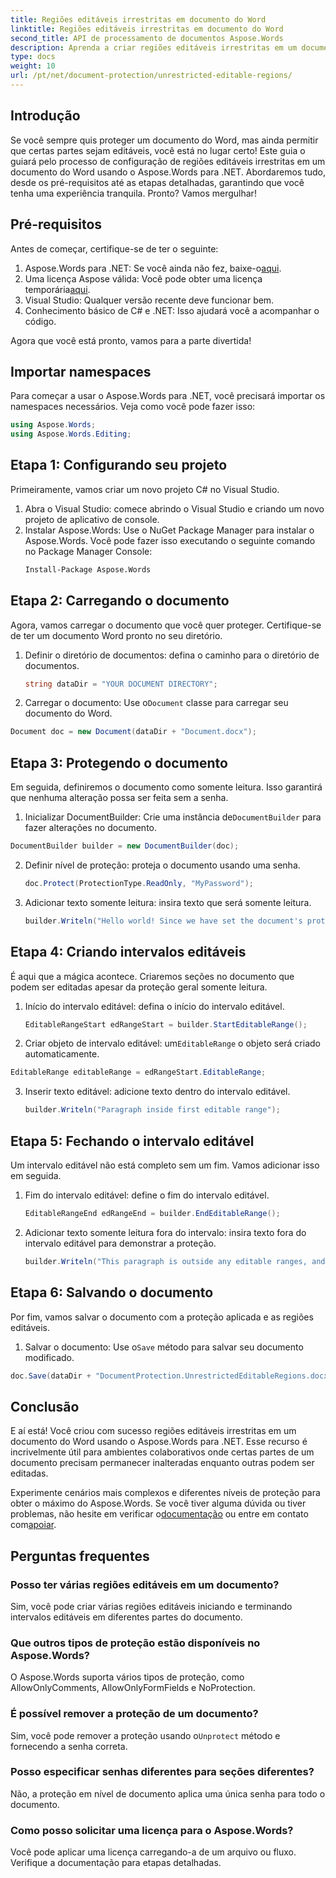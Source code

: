 ```yaml
---
title: Regiões editáveis irrestritas em documento do Word
linktitle: Regiões editáveis irrestritas em documento do Word
second_title: API de processamento de documentos Aspose.Words
description: Aprenda a criar regiões editáveis irrestritas em um documento do Word usando o Aspose.Words para .NET com este guia passo a passo abrangente.
type: docs
weight: 10
url: /pt/net/document-protection/unrestricted-editable-regions/
---
```

## Introdução

Se você sempre quis proteger um documento do Word, mas ainda permitir que certas partes sejam editáveis, você está no lugar certo! Este guia o guiará pelo processo de configuração de regiões editáveis irrestritas em um documento do Word usando o Aspose.Words para .NET. Abordaremos tudo, desde os pré-requisitos até as etapas detalhadas, garantindo que você tenha uma experiência tranquila. Pronto? Vamos mergulhar!

## Pré-requisitos

Antes de começar, certifique-se de ter o seguinte:

1.  Aspose.Words para .NET: Se você ainda não fez, baixe-o[aqui](https://releases.aspose.com/words/net/).
2. Uma licença Aspose válida: Você pode obter uma licença temporária[aqui](https://purchase.aspose.com/temporary-license/).
3. Visual Studio: Qualquer versão recente deve funcionar bem.
4. Conhecimento básico de C# e .NET: Isso ajudará você a acompanhar o código.

Agora que você está pronto, vamos para a parte divertida!

## Importar namespaces

Para começar a usar o Aspose.Words para .NET, você precisará importar os namespaces necessários. Veja como você pode fazer isso:

```csharp
using Aspose.Words;
using Aspose.Words.Editing;
```

## Etapa 1: Configurando seu projeto

Primeiramente, vamos criar um novo projeto C# no Visual Studio.

1. Abra o Visual Studio: comece abrindo o Visual Studio e criando um novo projeto de aplicativo de console.
2. Instalar Aspose.Words: Use o NuGet Package Manager para instalar o Aspose.Words. Você pode fazer isso executando o seguinte comando no Package Manager Console:
   ```sh
   Install-Package Aspose.Words
   ```

## Etapa 2: Carregando o documento

Agora, vamos carregar o documento que você quer proteger. Certifique-se de ter um documento Word pronto no seu diretório.

1. Definir o diretório de documentos: defina o caminho para o diretório de documentos.
   ```csharp
   string dataDir = "YOUR DOCUMENT DIRECTORY";
   ```
2.  Carregar o documento: Use o`Document` classe para carregar seu documento do Word.
   ```csharp
   Document doc = new Document(dataDir + "Document.docx");
   ```

## Etapa 3: Protegendo o documento

Em seguida, definiremos o documento como somente leitura. Isso garantirá que nenhuma alteração possa ser feita sem a senha.

1.  Inicializar DocumentBuilder: Crie uma instância de`DocumentBuilder` para fazer alterações no documento.
   ```csharp
   DocumentBuilder builder = new DocumentBuilder(doc);
   ```
2. Definir nível de proteção: proteja o documento usando uma senha.
   ```csharp
   doc.Protect(ProtectionType.ReadOnly, "MyPassword");
   ```
3. Adicionar texto somente leitura: insira texto que será somente leitura.
   ```csharp
   builder.Writeln("Hello world! Since we have set the document's protection level to read-only, we cannot edit this paragraph without the password.");
   ```

## Etapa 4: Criando intervalos editáveis

É aqui que a mágica acontece. Criaremos seções no documento que podem ser editadas apesar da proteção geral somente leitura.

1. Início do intervalo editável: defina o início do intervalo editável.
   ```csharp
   EditableRangeStart edRangeStart = builder.StartEditableRange();
   ```
2.  Criar objeto de intervalo editável: um`EditableRange` o objeto será criado automaticamente.
   ```csharp
   EditableRange editableRange = edRangeStart.EditableRange;
   ```
3. Inserir texto editável: adicione texto dentro do intervalo editável.
   ```csharp
   builder.Writeln("Paragraph inside first editable range");
   ```

## Etapa 5: Fechando o intervalo editável

Um intervalo editável não está completo sem um fim. Vamos adicionar isso em seguida.

1. Fim do intervalo editável: define o fim do intervalo editável.
   ```csharp
   EditableRangeEnd edRangeEnd = builder.EndEditableRange();
   ```
2. Adicionar texto somente leitura fora do intervalo: insira texto fora do intervalo editável para demonstrar a proteção.
   ```csharp
   builder.Writeln("This paragraph is outside any editable ranges, and cannot be edited.");
   ```

## Etapa 6: Salvando o documento

Por fim, vamos salvar o documento com a proteção aplicada e as regiões editáveis.

1.  Salvar o documento: Use o`Save` método para salvar seu documento modificado.
   ```csharp
   doc.Save(dataDir + "DocumentProtection.UnrestrictedEditableRegions.docx");
   ```

## Conclusão

E aí está! Você criou com sucesso regiões editáveis irrestritas em um documento do Word usando o Aspose.Words para .NET. Esse recurso é incrivelmente útil para ambientes colaborativos onde certas partes de um documento precisam permanecer inalteradas enquanto outras podem ser editadas. 

 Experimente cenários mais complexos e diferentes níveis de proteção para obter o máximo do Aspose.Words. Se você tiver alguma dúvida ou tiver problemas, não hesite em verificar o[documentação](https://reference.aspose.com/words/net/) ou entre em contato com[apoiar](https://forum.aspose.com/c/words/8).

## Perguntas frequentes

### Posso ter várias regiões editáveis em um documento?
Sim, você pode criar várias regiões editáveis iniciando e terminando intervalos editáveis em diferentes partes do documento.

### Que outros tipos de proteção estão disponíveis no Aspose.Words?
O Aspose.Words suporta vários tipos de proteção, como AllowOnlyComments, AllowOnlyFormFields e NoProtection.

### É possível remover a proteção de um documento?
 Sim, você pode remover a proteção usando o`Unprotect` método e fornecendo a senha correta.

### Posso especificar senhas diferentes para seções diferentes?
Não, a proteção em nível de documento aplica uma única senha para todo o documento.

### Como posso solicitar uma licença para o Aspose.Words?
Você pode aplicar uma licença carregando-a de um arquivo ou fluxo. Verifique a documentação para etapas detalhadas.
